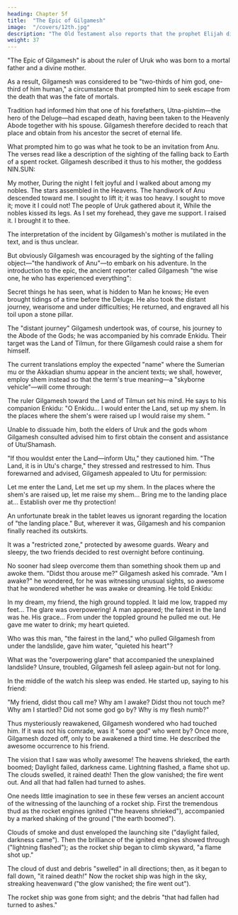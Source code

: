 ```yaml
---
heading: Chapter 5f
title:  "The Epic of Gilgamesh"
image:  "/covers/12th.jpg"
description: "The Old Testament also reports that the prophet Elijah did not die on Earth"
weight: 37
---
```



<!-- The futile search by mortal Man for the Tree of Life is the subject of one of the
longest, most powerful epic texts bequeathed to human culture by the Sumerian
civilization.  -->

"The Epic of Gilgamesh" is about the ruler of Uruk who was born to a mortal father and a divine mother. 

As a result, Gilgamesh was considered to be "two-thirds of him god, one-third of him human," a circumstance that prompted him to seek escape from the death that was the fate of mortals.

Tradition had informed him that one of his forefathers, Utna-pishtim—the hero
of the Deluge—had escaped death, having been taken to the Heavenly Abode
together with his spouse. Gilgamesh therefore decided to reach that place and
obtain from his ancestor the secret of eternal life.

What prompted him to go was what he took to be an invitation from Anu. The
verses read like a description of the sighting of the falling back to Earth of a spent
rocket. Gilgamesh described it thus to his mother, the goddess NIN.SUN:

My mother,
During the night I felt joyful
and I walked about among my nobles.
The stars assembled in the Heavens.
The handiwork of Anu descended toward me.
I sought to lift it; it was too heavy.
I sought to move it; move it I could not!
The people of Uruk gathered about it,
While the nobles kissed its legs.
As I set my forehead, they gave me support.
I raised it. I brought it to thee.

The interpretation of the incident by Gilgamesh's mother is mutilated in the text, and is thus unclear. 

But obviously Gilgamesh was encouraged by the sighting of the falling object—"the handiwork of Anu"—to embark on his adventure. In the introduction to the epic, the ancient reporter called Gilgamesh "the wise one, he who has experienced everything":

Secret things he has seen,
what is hidden to Man he knows;
He even brought tidings
of a time before the Deluge.
He also took the distant journey,
wearisome and under difficulties;
He returned, and engraved all his toil
upon a stone pillar.

The "distant journey" Gilgamesh undertook was, of course, his journey to the Abode of the Gods; he was accompanied by his comrade Enkidu. Their target was the Land of Tilmun, for there Gilgamesh could raise a shem for himself. 

The current translations employ the expected "name" where the Sumerian mu or the Akkadian shumu appear in the ancient texts; we shall, however, employ shem instead so that the term's true meaning—a "skyborne vehicle"—will come through:

The ruler Gilgamesh toward the Land of Tilmun set his mind.
He says to his companion Enkidu:
"O Enkidu…
I would enter the Land, set up my shem.
In the places where the shem's were raised up
I would raise my shem. "


Unable to dissuade him, both the elders of Uruk and the gods whom Gilgamesh consulted advised him to first obtain the consent and assistance of Utu/Shamash.

"If thou wouldst enter the Land—inform Utu," they cautioned him. "The Land, it is in Utu's charge," they stressed and restressed to him. Thus forewarned and advised, Gilgamesh appealed to Utu for permission:

Let me enter the Land,
Let me set up my shem.
In the places where the shem's are raised up,
let me raise my shem…
Bring me to the landing place at…
Establish over me thy protection!

An unfortunate break in the tablet leaves us ignorant regarding the location of
"the landing place." But, wherever it was, Gilgamesh and his companion finally
reached its outskirts. 

It was a "restricted zone," protected by awesome guards. Weary and sleepy, the two friends decided to rest overnight before continuing. 

No sooner had sleep overcome them than something shook them up and awoke them. "Didst thou arouse me?" Gilgamesh asked his comrade. "Am I awake?" he wondered, for he was witnessing unusual sights, so awesome that he wondered whether he was awake or dreaming. He told Enkidu:

In my dream, my friend, the high ground toppled.
It laid me low, trapped my feet…
The glare was overpowering!
A man appeared;
the fairest in the land was he.
His grace…
From under the toppled ground he pulled me out.
He gave me water to drink; my heart quieted.

Who was this man, "the fairest in the land," who pulled Gilgamesh from under
the landslide, gave him water, "quieted his heart"? 

What was the "overpowering glare" that accompanied the unexplained landslide?
Unsure, troubled, Gilgamesh fell asleep again-but not for long.

In the middle of the watch his sleep was ended.
He started up, saying to his friend:

"My friend, didst thou call me?
Why am I awake?
Didst thou not touch me?
Why am I startled?
Did not some god go by?
Why is my flesh numb?"

Thus mysteriously reawakened, Gilgamesh wondered who had touched him. If it was not his comrade, was it "some god" who went by? Once more, Gilgamesh dozed off, only to be awakened a third time. He described the awesome occurrence to his friend.

The vision that I saw was wholly awesome!
The heavens shrieked, the earth boomed;
Daylight failed, darkness came.
Lightning flashed, a flame shot up.
The clouds swelled, it rained death!
Then the glow vanished; the fire went out.
And all that had fallen had turned to ashes.

One needs little imagination to see in these few verses an ancient account of the
witnessing of the launching of a rocket ship. First the tremendous thud as the
rocket engines ignited ("the heavens shrieked"), accompanied by a marked shaking
of the ground ("the earth boomed"). 

Clouds of smoke and dust enveloped the launching site ("daylight failed, darkness came"). Then the brilliance of the ignited engines showed through ("lightning flashed"); as the rocket ship began to climb skyward, "a flame shot up."

The cloud of dust and debris "swelled" in all directions; then, as it began to fall down, "it rained death!" Now the rocket ship was high in the sky, streaking heavenward ("the glow vanished; the fire went out"). 

The rocket ship was gone from sight; and the debris "that had fallen had turned to
ashes."
